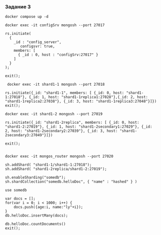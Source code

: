 ### Задание 3


```shell
docker compose up -d
```

```инициализируйте сервер конфигурации выполнив поочередно команды
docker exec -it configSrv mongosh --port 27017

rs.initiate(
  {
    _id : "config_server",
       configsvr: true,
    members: [
      { _id : 0, host : "configSrv:27017" }
    ]
  }
);

exit();
```

``` подключаемся к первому шарду и второму шарду инициализируем их и реплики
 docker exec -it shard1-1 mongosh --port 27018

rs.initiate({_id: "shard1-1", members: [ {_id: 0, host: "shard1-1:27018"}, {_id: 1, host: "shard1-1replica1:27028"},{_id: 2, host: "shard1-1replica2:27038"}, {_id: 3, host: "shard1-1replica3:27048"}]})
exit();

docker exec -it shard1-2 mongosh --port 27019

rs.initiate({_id: "shard1-2replica", members: [ {_id: 0, host: "shard1-2:27019"}, {_id: 1, host: "shard1-2secondary1:27029"}, {_id: 2, host: "shard1-2secondary2:27039"}, {_id: 3, host: "shard1-2secondary3:27049"}]})

exit();
``` 

```инициализируйте роутер и наполните его данными выполнив поочередно команды должно получиться 1000 записей

docker exec -it mongos_router mongosh --port 27020

sh.addShard( "shard1-1/shard1-1:27018");
sh.addShard( "shard1-2replica/shard1-2:27019");

sh.enableSharding("somedb");
sh.shardCollection("somedb.helloDoc", { "name" : "hashed" } )

use somedb

var docs = [];
for(var i = 0; i < 1000; i++) {
    docs.push({age:i, name:"ly"+i});
}
db.helloDoc.insertMany(docs);

db.helloDoc.countDocuments() 
exit();
```